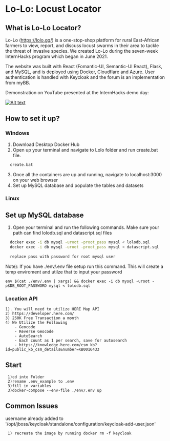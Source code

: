 # **Lo-Lo: Locust Locator**

## What is Lo-Lo Locator?
Lo-Lo (https://lolo.gq/) is a one-stop-shop platform for rural East-African farmers to view, report, and discuss locust swarms in their area to tackle the threat of invasive species. We created Lo-Lo during the seven-week InternHacks program which began in June 2021.

The website was built with React (Fomantic-UI, Semantic-UI React), Flask, and MySQL, and is deployed using Docker, Cloudflare and Azure. User authentication is handled with Keycloak and the forum is an implementation from myBB.

Demonstration on YouTube presented at the InternHacks demo day:

[![Alt text](https://img.youtube.com/vi/hPAEG7aqRNE/0.jpg)](https://www.youtube.com/watch?v=hPAEG7aqRNE)

## How to set it up?

### Windows

1) Download Desktop Docker Hub
2) Open up your terminal and navigate to Lolo folder and run create.bat file.  
```bash
  create.bat
```
3) Once all the containers are up and running, navigate to localhost:3000 on your web browser
4) Set up MySQL database and populate the tables and datasets

### Linux



## Set up MySQL database
1) Open your terminal and run the following commands. Make sure your path can find lolodb.sql and datascript.sql files
```bash
  docker exec -i db mysql -uroot -proot_pass mysql < lolodb.sql
  docker exec -i db mysql -uroot -proot_pass mysql < datascript.sql
  
  replace pass with password for root mysql user
```
Note): If you have ./env/.env file setup run this command. This will create a temp enviroment and utilze that to input your password
```
env $(cat ./env/.env | xargs) && docker exec -i db mysql -uroot -p$DB_ROOT_PASSWORD mysql < lolodb.sql
```
### Location API
```
1). You will need to utilize HERE Map API
2) https://developer.here.com/
3) 250K Free Transaction a month
4) We Utilize the Following
    - Geocode
    - Reverse Geocode
    - AutoSearch
    - Each count as 1 per search, save for autosearch
    - https://knowledge.here.com/csm_kb?id=public_kb_csm_details&number=KB0016433
```
## Start
```
 1)cd into Folder
 2)rename .env_example to .env
 3)fill in variables
 3)docker-compose --env-file ./env/.env up
```
 
 ## Common Issues
 username already added to '/opt/jboss/keycloak/standalone/configuration/keycloak-add-user.json'
```
 1) recreate the image by running docker rm -f keycloak
 ```

 

